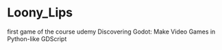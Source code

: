 # Loony_Lips
first game of the course udemy  Discovering Godot: Make Video Games in Python-like GDScript
